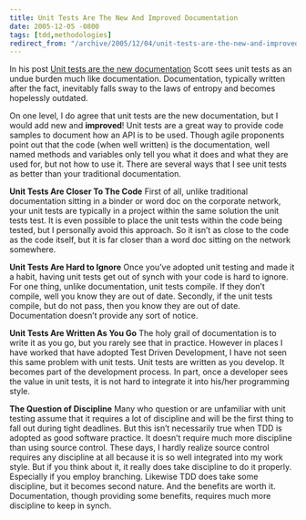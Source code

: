 ```yaml
---
title: Unit Tests Are The New And Improved Documentation
date: 2005-12-05 -0800
tags: [tdd,methodologies]
redirect_from: "/archive/2005/12/04/unit-tests-are-the-new-and-improved-documentation.aspx/"
---
```


In his post [Unit tests are the new
documentation](http://www.lazycoder.com/weblog/index.php/archives/2005/12/04/unit-tests-are-the-new-documentation/)
Scott sees unit tests as an undue burden much like documentation.
Documentation, typically written after the fact, inevitably falls sway
to the laws of entropy and becomes hopelessly outdated.

On one level, I do agree that unit tests are the new documentation, but
I would add new and **improved**! Unit tests are a great way to provide
code samples to document how an API is to be used. Though agile
proponents point out that the code (when well written) is the
documentation, well named methods and variables only tell you what it
does and what they are used for, but not how to use it. There are
several ways that I see unit tests as better than your traditional
documentation.

**Unit Tests Are Closer To The Code** 
 First of all, unlike traditional documentation sitting in a binder or
word doc on the corporate network, your unit tests are typically in a
project within the same solution the unit tests test. It is even
possible to place the unit tests within the code being tested, but I
personally avoid this approach. So it isn’t as close to the code as the
code itself, but it is far closer than a word doc sitting on the network
somewhere.

**Unit Tests Are Hard to Ignore** 
 Once you’ve adopted unit testing and made it a habit, having unit tests
get out of synch with your code is hard to ignore. For one thing, unlike
documentation, unit tests compile. If they don’t compile, well you know
they are out of date. Secondly, if the unit tests compile, but do not
pass, then you know they are out of date. Documentation doesn’t provide
any sort of notice.

**Unit Tests Are Written As You Go** 
 The holy grail of documentation is to write it as you go, but you
rarely see that in practice. However in places I have worked that have
adopted Test Driven Development, I have not seen this same problem with
unit tests. Unit tests are written as you develop. It becomes part of
the development process. In part, once a developer sees the value in
unit tests, it is not hard to integrate it into his/her programming
style.

**The Question of Discipline** 
 Many who question or are unfamiliar with unit testing assume that it
requires a lot of discipline and will be the first thing to fall out
during tight deadlines. But this isn’t necessarily true when TDD is
adopted as good software practice. It doesn’t require much more
discipline than using source control. These days, I hardly realize
source control requires any discipline at all because it is so well
integrated into my work style. But if you think about it, it really does
take discipline to do it properly. Especially if you employ branching.
Likewise TDD does take some discipline, but it becomes second nature.
And the benefits are worth it. Documentation, though providing some
benefits, requires much more discipline to keep in synch.

